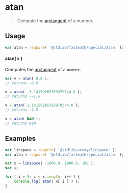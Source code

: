 <!--

@license Apache-2.0

Copyright (c) 2018 The Stdlib Authors.

Licensed under the Apache License, Version 2.0 (the "License");
you may not use this file except in compliance with the License.
You may obtain a copy of the License at

   http://www.apache.org/licenses/LICENSE-2.0

Unless required by applicable law or agreed to in writing, software
distributed under the License is distributed on an "AS IS" BASIS,
WITHOUT WARRANTIES OR CONDITIONS OF ANY KIND, either express or implied.
See the License for the specific language governing permissions and
limitations under the License.

-->

# atan

> Compute the [arctangent][arctangent] of a number.

<section class="usage">

## Usage

<!-- run-disable -->

```javascript
var atan = require( '@stdlib/fastmath/special/atan' );
```

#### atan( x )

Computes the [arctangent][arctangent] of a `number`.

<!-- run-disable -->

```javascript
var v = atan( 0.0 );
// returns ~0.0

v = atan( -3.141592653589793/4.0 );
// returns ~-1.0

v = atan( 3.141592653589793/4.0 );
// returns ~1.0

v = atan( NaN );
// returns NaN
```

</section>

<!-- /.usage -->

<section class="examples">

## Examples

<!-- run-disable -->

<!-- eslint no-undef: "error" -->

```javascript
var linspace = require( '@stdlib/array/linspace' );
var atan = require( '@stdlib/fastmath/special/atan' );

var x = linspace( -1000.0, 1000.0, 100 );
var i;

for ( i = 0; i < x.length; i++ ) {
    console.log( atan( x[ i ] ) );
}
```

</section>

<!-- /.examples -->

<section class="links">

[arctangent]: https://en.wikipedia.org/wiki/Inverse_trigonometric_functions

</section>

<!-- /.links -->
